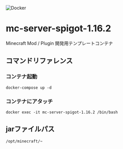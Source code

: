 ![Docker](https://github.com/kuroko3417/mc-server-spigot-1.16.2/workflows/Docker/badge.svg)

# mc-server-spigot-1.16.2

Minecraft Mod / Plugin 開発用テンプレートコンテナ

## コマンドリファレンス

### コンテナ起動

`docker-compose up -d`

### コンテナにアタッチ

`docker exec -it mc-server-spigot-1.16.2 /bin/bash`


## jarファイルパス

`/opt/minecraft/~`
